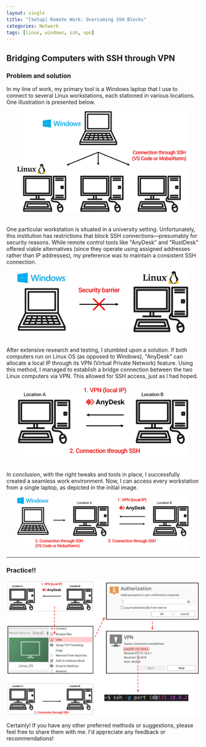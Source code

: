 ```yaml
---
layout: single
title: "[Setup] Remote Work: Overcoming SSH Blocks"
categories: Network
tags: [linux, windows, ssh, vpn]
---
```


## Bridging Computers with SSH through VPN

### Problem and solution

In my line of work, my primary tool is a Windows laptop that I use to connect to several Linux workstations, each stationed in various locations. One illustration is presented below.

<center>
    <img src="../../images/2023-09-07-vpn-remote/af1a3f3d0e4fcf809648d687127514371887eef9.jpg" alt="pic1.jpg" width="450">
</center>
<br>

One particular workstation is situated in a university setting. Unfortunately, this institution has restrictions that block SSH connections—presumably for security reasons. While remote control tools like "AnyDesk" and "RustDesk" offered viable alternatives (since they operate using assigned addresses rather than IP addresses), my preference was to maintain a consistent SSH connection.

<center>
    <img src="../../images/2023-09-07-vpn-remote/2e966e778466ddf799b6c0d8627d4086353299f8.jpg" alt="pic2.jpg" width="450">
    <br>
</center>
<br>

After extensive research and testing, I stumbled upon a solution. If both computers run on Linux OS (as opposed to Windows), "AnyDesk" can allocate a local IP through its VPN (Virtual Private Network) feature. Using this method, I managed to establish a bridge connection between the two Linux computers via VPN. This allowed for SSH access, just as I had hoped.

<center>
    <img src="../../images/2023-09-07-vpn-remote/401efaf1de7f2a459548cfc9d94206ee57be889c.jpg" alt="pic3.jpg" width="450">
    <br>
</center>
<br>

In conclusion, with the right tweaks and tools in place, I successfully created a seamless work environment. Now, I can access every workstation from a single laptop, as depicted in the initial image.

<center>
    <img src="../../images/2023-09-07-vpn-remote/615205ed56c35f6633962bb7be560ea8a63115eb.jpg" alt="pic4.jpg" width="450">
</center>

---

### Practice!!

<center>
    <img src="../../images/2023-09-07-vpn-remote/389039d1ecab32572ad0c827ddddb42f7520dceb.jpg" alt="pic5.jpg">
</center>



Certainly! If you have any other preferred methods or suggestions, please feel free to share them with me. I'd appreciate any feedback or recommendations!
